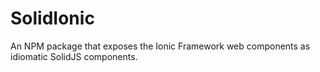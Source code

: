 # SolidIonic
An NPM package that exposes the Ionic Framework web components as idiomatic SolidJS components.
